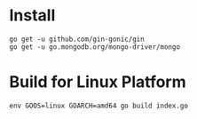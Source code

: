 # Install

```
go get -u github.com/gin-gonic/gin
go get -u go.mongodb.org/mongo-driver/mongo
```
# Build for Linux Platform
```
env GOOS=linux GOARCH=amd64 go build index.go
```